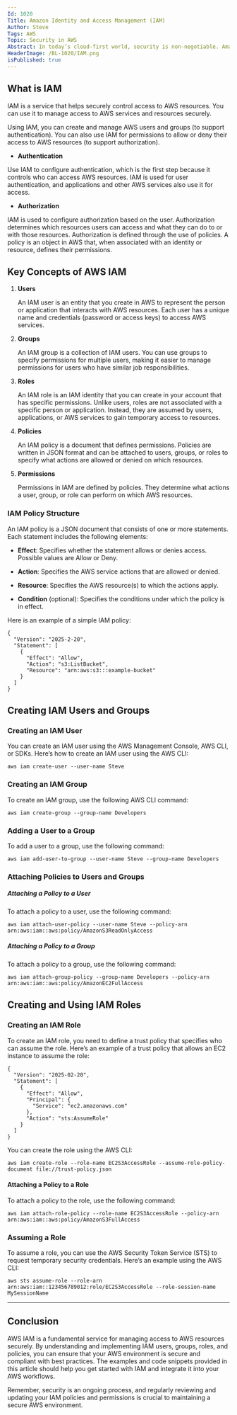 ```yaml
---
Id: 1020
Title: Amazon Identity and Access Management (IAM)
Author: Steve
Tags: AWS
Topic: Security in AWS
Abstract: In today’s cloud-first world, security is non-negotiable. Amazon Inspector is AWS’s automated security assessment service designed to help businesses identify vulnerabilities in their cloud environments. Whether you’re a DevOps engineer, a security specialist, or an AWS user, understanding Amazon Inspector is key to maintaining compliance and reducing risks. This guide explores its features, use cases, best practices, and how it stacks up against competitors.
HeaderImage: /BL-1020/IAM.png
isPublished: true
---
```


## What is IAM

IAM is a service that helps securely control access to AWS resources. You can use it to manage access to AWS services and resources securely.

Using IAM, you can create and manage AWS users and groups (to support authentication). You can also use IAM for permissions to allow or deny their access to AWS resources (to support authorization).

- **Authentication**

Use IAM to configure authentication, which is the first step because it controls who can access AWS resources. IAM is used for user authentication, and applications and other AWS services also use it for access.

- **Authorization**

IAM is used to configure authorization based on the user. Authorization determines which resources users can access and what they can do to or with those resources.
Authorization is defined through the use of policies. A policy is an object in AWS that, when associated with an identity or resource, defines their permissions.

## Key Concepts of AWS IAM
1. **Users**

    An IAM user is an entity that you create in AWS to represent the person or application that interacts with AWS resources. Each user has a unique name and credentials (password or access keys) to access AWS services.

2. **Groups**

    An IAM group is a collection of IAM users. You can use groups to specify permissions for multiple users, making it easier to manage permissions for users who have similar job responsibilities.

3. **Roles**

    An IAM role is an IAM identity that you can create in your account that has specific permissions. Unlike users, roles are not associated with a specific person or application. Instead, they are assumed by users, applications, or AWS services to gain temporary access to resources.

4. **Policies**

    An IAM policy is a document that defines permissions. Policies are written in JSON format and can be attached to users, groups, or roles to specify what actions are allowed or denied on which resources.

5. **Permissions**

    Permissions in IAM are defined by policies. They determine what actions a user, group, or role can perform on which AWS resources.

### IAM Policy Structure
An IAM policy is a JSON document that consists of one or more statements. Each statement includes the following elements:

- **Effect**: Specifies whether the statement allows or denies access. Possible values are Allow or Deny.

- **Action**: Specifies the AWS service actions that are allowed or denied.

- **Resource**: Specifies the AWS resource(s) to which the actions apply.

- **Condition** (optional): Specifies the conditions under which the policy is in effect.

Here is an example of a simple IAM policy:

```
{
  "Version": "2025-2-20",
  "Statement": [
    {
      "Effect": "Allow",
      "Action": "s3:ListBucket",
      "Resource": "arn:aws:s3:::example-bucket"
    }
  ]
}

```

## Creating IAM Users and Groups
### Creating an IAM User

You can create an IAM user using the AWS Management Console, AWS CLI, or SDKs. Here’s how to create an IAM user using the AWS CLI:

```
aws iam create-user --user-name Steve
```
### Creating an IAM Group
To create an IAM group, use the following AWS CLI command:

```
aws iam create-group --group-name Developers
```
### Adding a User to a Group
To add a user to a group, use the following command:

```
aws iam add-user-to-group --user-name Steve --group-name Developers
```

### Attaching Policies to Users and Groups
##### Attaching a Policy to a User

To attach a policy to a user, use the following command:

```
aws iam attach-user-policy --user-name Steve --policy-arn arn:aws:iam::aws:policy/AmazonS3ReadOnlyAccess

```
##### Attaching a Policy to a Group
To attach a policy to a group, use the following command:

```
aws iam attach-group-policy --group-name Developers --policy-arn arn:aws:iam::aws:policy/AmazonEC2FullAccess
```

## Creating and Using IAM Roles
### Creating an IAM Role
To create an IAM role, you need to define a trust policy that specifies who can assume the role. Here’s an example of a trust policy that allows an EC2 instance to assume the role:

```
{
  "Version": "2025-02-20",
  "Statement": [
    {
      "Effect": "Allow",
      "Principal": {
        "Service": "ec2.amazonaws.com"
      },
      "Action": "sts:AssumeRole"
    }
  ]
}

```

You can create the role using the AWS CLI:

```
aws iam create-role --role-name EC2S3AccessRole --assume-role-policy-document file://trust-policy.json

```

#### Attaching a Policy to a Role
To attach a policy to the role, use the following command:

```
aws iam attach-role-policy --role-name EC2S3AccessRole --policy-arn arn:aws:iam::aws:policy/AmazonS3FullAccess

```
### Assuming a Role
To assume a role, you can use the AWS Security Token Service (STS) to request temporary security credentials. Here’s an example using the AWS CLI:

```
aws sts assume-role --role-arn arn:aws:iam::123456789012:role/EC2S3AccessRole --role-session-name MySessionName

```


---

## Conclusion
AWS IAM is a fundamental service for managing access to AWS resources securely. By understanding and implementing IAM users, groups, roles, and policies, you can ensure that your AWS environment is secure and compliant with best practices. The examples and code snippets provided in this article should help you get started with IAM and integrate it into your AWS workflows.

Remember, security is an ongoing process, and regularly reviewing and updating your IAM policies and permissions is crucial to maintaining a secure AWS environment.